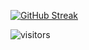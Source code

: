 [![GitHub Streak](https://github-readme-streak-stats.herokuapp.com?user=OyunErbabi&theme=dark&border_radius=5&date_format=j%20M%5B%20Y%5D)](https://git.io/streak-stats)

![visitors](https://visitor-badge.laobi.icu/badge?page_id=oyunerbabi)